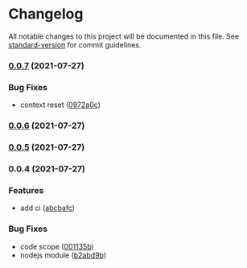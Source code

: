 # Changelog

All notable changes to this project will be documented in this file. See [standard-version](https://github.com/conventional-changelog/standard-version) for commit guidelines.

### [0.0.7](https://github.com/Saber2pr/ts-compiler/compare/v0.0.6...v0.0.7) (2021-07-27)


### Bug Fixes

* context reset ([0972a0c](https://github.com/Saber2pr/ts-compiler/commit/0972a0c6f505c1f2fd8672608bb0ab8af6e61adc))

### [0.0.6](https://github.com/Saber2pr/ts-compiler/compare/v0.0.5...v0.0.6) (2021-07-27)

### [0.0.5](https://github.com/Saber2pr/ts-compiler/compare/v0.0.4...v0.0.5) (2021-07-27)

### 0.0.4 (2021-07-27)


### Features

* add ci ([abcbafc](https://github.com/Saber2pr/ts-compiler/commit/abcbafcc1f9537ca8a6c67bc2af268124968a5a0))


### Bug Fixes

* code scope ([001135b](https://github.com/Saber2pr/ts-compiler/commit/001135b40b6a2160d0d50b2bdc5ecb3265665470))
* nodejs module ([b2abd9b](https://github.com/Saber2pr/ts-compiler/commit/b2abd9b8f92292562c6c6fbe618653b6165100e8))

